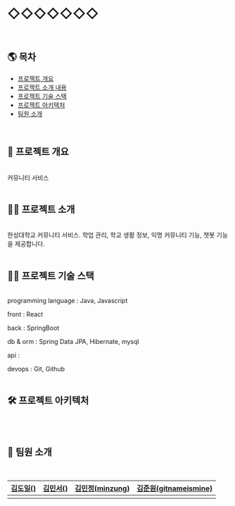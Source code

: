 # ◇◇◇◇◇◇◇
<br/>

## 🌎 목차
* [프로젝트 개요](#-프로젝트-개요)
* [프로젝트 소개 내용](#-프로젝트-소개)
* [프로젝트 기술 스택](#-프로젝트-기술-스택)
* [프로젝트 아키텍처](#-프로젝트-아키텍처)
* [팀원 소개](#-팀원-소개)
<br/>

## 🚀 프로젝트 개요
<br/>
커뮤니티 서비스
<br/>
<br/>

## 💁🏻 프로젝트 소개
<br/>
한성대학교 커뮤니티 서비스. 학업 관리, 학교 생활 정보, 익명 커뮤니티 기능, 챗봇 기능을 제공합니다.
<br/>
<br/>

## 🤹‍♂ 프로젝트 기술 스택
<br/>
programming language : Java, Javascript

front : React

back : SpringBoot

db & orm : Spring Data JPA, Hibernate, mysql

api : 

devops : Git, Github
<br/>
<br/>

## 🛠 프로젝트 아키텍처
<br/>
<br/>

## 🙈 팀원 소개
<br/>

| [김도일()]()                                        | [김민서()]()                                         | [김민정(minzung)](https://github.com/minzung/)                                      | [김준원(gitnameismine)](https://github.com/gitnameismine)                                         |
| ------------------------------------------------------- | ----------------------------------------------- | --------------------------------------------- | ----------------------------------------------- |
|  |  |  |  |

